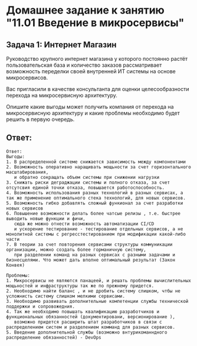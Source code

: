 # Домашнее задание к занятию "11.01 Введение в микросервисы"

## Задача 1: Интернет Магазин

Руководство крупного интернет магазина у которого постоянно растёт пользовательская база и количество заказов рассматривает возможность переделки своей внутренней ИТ системы на основе микросервисов.

Вас пригласили в качестве консультанта для оценки целесообразности перехода на микросервисную архитектуру.

Опишите какие выгоды может получить компания от перехода на микросервисную архитектуру и какие проблемы необходимо будет решить в первую очередь.

## Ответ:

```
Ответ:
Выгоды:
1. В распределенной системе снижается зависимость между компонентами
2. Возможность оперативно наращивать мощьности за счет горизонтального масштабирования, 
   и обратно сокращать объем системы при снижении нагрузки
3. Снижать риски деграджации системы и полного отказа, за счет отсутсвия единой точки отказа, повышается работоспособность.
4. Возможность использования разных технологий в разных сервисах, а так же применение оптимального стека технологий, для новых сервисов. 
5. Возможность гибко добавлять сложный функионал за счет разработки новых сервисов
6. Повышение возможности делать более чатсые релизы , т.е. быстрее выводить новые функции и фичи,
   сюда же можно отнести возможность автоматизации CI/CD 
   и ускорение тестирование - тестирование отдельных сервисов, а не монолитной системы с регресстестированием при модификации какой-либо части
7. В теории за счет повторения сервисами структуры коммуникации организации, можно создать более горманичную систему, 
   при разделении команд на разных сервисах с разными задачами и бизнесцелями. Что может дать вполне оптимальный результат (Закон Конвея)
   
Проблемы:
1. Микросервисы не являются панацеей, и решать проблемы вычислительных мощьностей и инфраструктуры так же по прежнему придется.
2. Необходимо найти баланс , и не дробить систему слишком, чтбы не усложнисть систему слишком мелкими сервисами.
3. Необходимо развивать дополнительные компетенции службы технической поддержки и сопровожедния.
4. Так же необходимо повышать квалификацию разработчиков и функциональных обязанностей (документировани, версионирование ), 
   возможно придется расширить штат разработчиков в связи с распределением систем и разделением комманд для разных сервисов.
5. Введение дополнительной службы (возможно внтурикоманндного распределение обязанностей) - DevOps
```